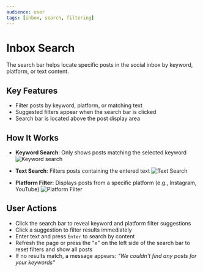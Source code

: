 ```yaml
---
audience: user
tags: [inbox, search, filtering]
---
```


# Inbox Search

The search bar helps locate specific posts in the social inbox by keyword, platform, or text content.

## Key Features

- Filter posts by keyword, platform, or matching text
- Suggested filters appear when the search bar is clicked
- Search bar is located above the post display area

## How It Works

- **Keyword Search**: Only shows posts matching the selected keyword
  ![Keyword search](https://github.com/user-attachments/assets/0a55e945-d050-40fb-b0bf-b48909834770)

- **Text Search**: Filters posts containing the entered text
  ![Text Search](https://github.com/user-attachments/assets/3e27402b-4f32-449e-a16e-9ea20c21032e)

- **Platform Filter**: Displays posts from a specific platform (e.g., Instagram, YouTube)
  ![Platform Filter](https://github.com/user-attachments/assets/f34fb81e-2ed3-401e-9d4d-3050cdb4779b)

  

## User Actions

- Click the search bar to reveal keyword and platform filter suggestions
- Click a suggestion to filter results immediately
- Enter text and press `Enter` to search by content
- Refresh the page or press the "x" on the left side of the search bar to reset filters and show all posts
- If no results match, a message appears: *"We couldn't find any posts for your keywords"*
